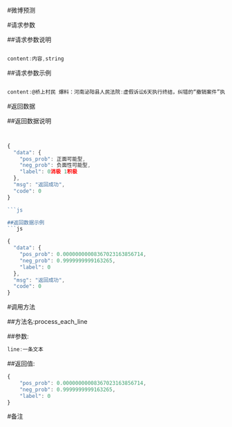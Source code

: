 
#微博预测


#请求参数

##请求参数说明
```js

content:内容,string

```

##请求参数示例
```js

content:@桥上村民 爆料：河南泌阳县人民法院:虚假诉讼6天执行终结，纠错的“撤销案件”执行回转，难于上青天。@驻马店中院 @文明驻马店中级法院 @廉洁驻马店中院_712 @廉洁驻马店中院_712 @豫法阳光 @驻马店政法委

```
#返回数据

##返回数据说明

```js


{
  "data": {
    "pos_prob": 正面可能型,
    "neg_prob": 负面性可能型,
    "label": 0消极 1积极
  },
  "msg": "返回成功",
  "code": 0
}

```js

##返回数据示例
```js

{
  "data": {
    "pos_prob": 0.00000000008367023163856714,
    "neg_prob": 0.9999999999163265,
    "label": 0
  },
  "msg": "返回成功",
  "code": 0
}

```

#调用方法

##方法名:process_each_line

##参数:
```js
line:一条文本
```
##返回值:
```js
{
	"pos_prob": 0.00000000008367023163856714,
	"neg_prob": 0.9999999999163265,
	"label": 0
}
```

#备注



